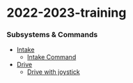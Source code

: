 # 2022-2023-training

### Subsystems & Commands
- [Intake](src/main/java/frc/robot/subsystems/IntakeSubsystem.java)
    - [Intake Command](src/main/java/frc/robot/commands/IntakeCommand.java)
- [Drive](src/main/java/frc/robot/subsystems/DriveSubsystem.java)
    - [Drive with joystick](src/main/java/frc/robot/commands/DriveWithJoystick.java)